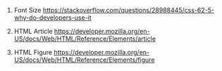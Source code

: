1. Font Size
   https://stackoverflow.com/questions/28988445/css-62-5-why-do-developers-use-it

2. HTML Article
   https://developer.mozilla.org/en-US/docs/Web/HTML/Reference/Elements/article

3. HTML Figure
   https://developer.mozilla.org/en-US/docs/Web/HTML/Reference/Elements/figure
